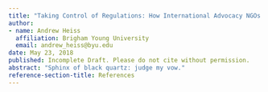 ```yaml
---
title: "Taking Control of Regulations: How International Advocacy NGOs Shape the Regulatory Environments of their Target Countries"
author:
- name: Andrew Heiss
  affiliation: Brigham Young University
  email: andrew_heiss@byu.edu
date: May 23, 2018
published: Incomplete Draft. Please do not cite without permission.
abstract: "Sphinx of black quartz: judge my vow."
reference-section-title: References
---
```


